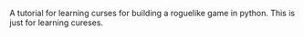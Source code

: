 A tutorial for learning curses for building a roguelike game in python.
This is just for learning cureses.
